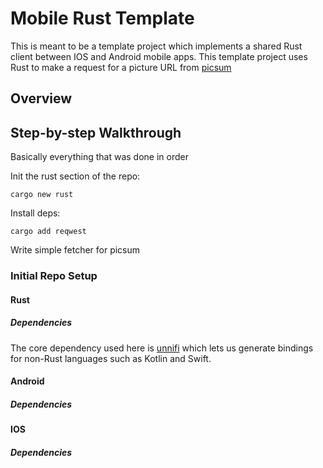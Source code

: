 # Mobile Rust Template

This is meant to be a template project which implements a shared Rust client between IOS and Android mobile apps. This template project uses Rust to make a request for a picture URL from [picsum](https://picsum.photos/)

## Overview


## Step-by-step Walkthrough

Basically everything that was done in order

Init the rust section of the repo:

`cargo new rust`

Install deps:

`cargo add reqwest`

Write simple fetcher for picsum


### Initial Repo Setup

#### Rust

##### Dependencies

The core dependency used here is [unnifi](https://github.com/mozilla/uniffi-rs) which lets us generate bindings for non-Rust languages such as Kotlin and Swift.

#### Android

##### Dependencies

#### IOS

##### Dependencies
